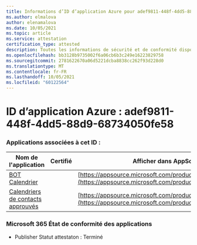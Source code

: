 ```yaml
---
title: Informations d’ID d’application Azure pour adef9811-448f-4dd5-88d9-68734050fe58
ms.author: elmalova
author: elenamalova
ms.date: 10/05/2021
ms.topic: article
ms.service: attestation
certification_type: attested
description: Toutes les informations de sécurité et de conformité disponibles pour adef9811-448f-4dd5-88d9-68734050fe58.
ms.openlocfilehash: bb3128b9735002f6a06cb6b3c249e16223829758
ms.sourcegitcommit: 2781622670a06d5221dcba8838cc262f93d228d0
ms.translationtype: MT
ms.contentlocale: fr-FR
ms.lasthandoff: 10/05/2021
ms.locfileid: "60122564"
---
```

# <a name="azure-app-id-adef9811-448f-4dd5-88d9-68734050fe58"></a>ID d’application Azure : adef9811-448f-4dd5-88d9-68734050fe58


### <a name="apps-associated-with-this-id"></a>Applications associées à cet ID :
| **Nom de l'application** | **Certifié** | **Afficher dans AppSource** |
|--------------|---------------|-----------------------|
| [BOT Calendrier](https://docs.microsoft.com/microsoft-365-app-certification/forward/WA104381271) |  | [https://appsource.microsoft.com/product/office/WA104381271](https://appsource.microsoft.com/product/office/WA104381271) |
| [Calendriers de contacts approuvés](https://docs.microsoft.com/microsoft-365-app-certification/forward/WA104380294) |  | [https://appsource.microsoft.com/product/office/WA104380294](https://appsource.microsoft.com/product/office/WA104380294) |

### <a name="microsoft-365-app-compliance-status"></a>Microsoft 365 État de conformité des applications
- Publisher Statut attestaton : Terminé
